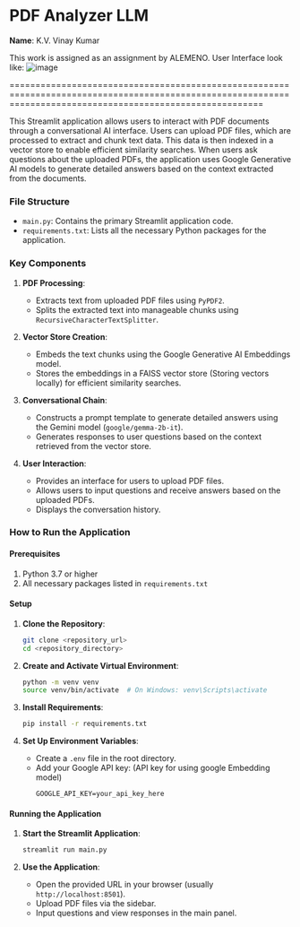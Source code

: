 # PDF Analyzer LLM

**Name**: K.V. Vinay Kumar

This work is assigned as an assignment by ALEMENO.
User Interface look like:
![image](https://github.com/VinaykumarKareti/Pdf-Analyzer-LLM/assets/105053576/d51f20a9-e8e0-490d-9da5-f497cb8078a9)

=============================================================================================================================================================

This Streamlit application allows users to interact with PDF documents through a conversational AI interface. Users can upload PDF files, which are processed to extract and chunk text data. This data is then indexed in a vector store to enable efficient similarity searches. When users ask questions about the uploaded PDFs, the application uses Google Generative AI models to generate detailed answers based on the context extracted from the documents.

### File Structure

- `main.py`: Contains the primary Streamlit application code.
- `requirements.txt`: Lists all the necessary Python packages for the application.

### Key Components

1. **PDF Processing**:
    - Extracts text from uploaded PDF files using `PyPDF2`.
    - Splits the extracted text into manageable chunks using `RecursiveCharacterTextSplitter`.

2. **Vector Store Creation**:
    - Embeds the text chunks using the Google Generative AI Embeddings model.
    - Stores the embeddings in a FAISS vector store (Storing vectors locally) for efficient similarity searches.

3. **Conversational Chain**:
    - Constructs a prompt template to generate detailed answers using the Gemini model (`google/gemma-2b-it`).
    - Generates responses to user questions based on the context retrieved from the vector store.

4. **User Interaction**:
    - Provides an interface for users to upload PDF files.
    - Allows users to input questions and receive answers based on the uploaded PDFs.
    - Displays the conversation history.

### How to Run the Application

#### Prerequisites

1. Python 3.7 or higher
2. All necessary packages listed in `requirements.txt`

#### Setup

1. **Clone the Repository**:
    ```sh
    git clone <repository_url>
    cd <repository_directory>
    ```

2. **Create and Activate Virtual Environment**:
    ```sh
    python -m venv venv
    source venv/bin/activate  # On Windows: venv\Scripts\activate
    ```

3. **Install Requirements**:
    ```sh
    pip install -r requirements.txt
    ```

4. **Set Up Environment Variables**:
    - Create a `.env` file in the root directory.
    - Add your Google API key: (API key for using google Embedding model)
        ```env
        GOOGLE_API_KEY=your_api_key_here
        ```

#### Running the Application

1. **Start the Streamlit Application**:
    ```sh
    streamlit run main.py
    ```

2. **Use the Application**:
    - Open the provided URL in your browser (usually `http://localhost:8501`).
    - Upload PDF files via the sidebar.
    - Input questions and view responses in the main panel.

